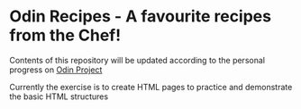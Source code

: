 # Odin Recipes - A favourite recipes from the Chef! 
Contents of this repository will be updated according to the personal progress on [Odin Project](https://www.theodinproject.com) 

Currently the exercise is to create HTML pages to practice and demonstrate the basic HTML structures 
